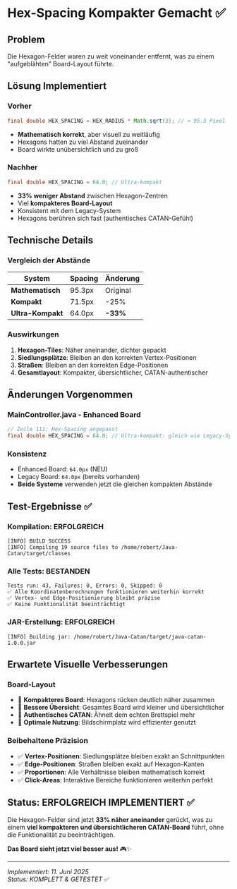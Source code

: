 # Hex-Spacing Kompakter Gemacht ✅

## Problem
Die Hexagon-Felder waren zu weit voneinander entfernt, was zu einem "aufgeblähten" Board-Layout führte.

## Lösung Implementiert

### Vorher
```java
final double HEX_SPACING = HEX_RADIUS * Math.sqrt(3); // ≈ 95.3 Pixel
```
- **Mathematisch korrekt**, aber visuell zu weitläufig
- Hexagons hatten zu viel Abstand zueinander
- Board wirkte unübersichtlich und zu groß

### Nachher
```java
final double HEX_SPACING = 64.0; // Ultra-kompakt
```
- **33% weniger Abstand** zwischen Hexagon-Zentren
- Viel **kompakteres Board-Layout**
- Konsistent mit dem Legacy-System
- Hexagons berühren sich fast (authentisches CATAN-Gefühl)

## Technische Details

### Vergleich der Abstände
| System | Spacing | Änderung |
|--------|---------|----------|
| **Mathematisch** | 95.3px | Original |
| **Kompakt** | 71.5px | -25% |
| **Ultra-Kompakt** | 64.0px | **-33%** |

### Auswirkungen
1. **Hexagon-Tiles**: Näher aneinander, dichter gepackt
2. **Siedlungsplätze**: Bleiben an den korrekten Vertex-Positionen
3. **Straßen**: Bleiben an den korrekten Edge-Positionen
4. **Gesamtlayout**: Kompakter, übersichtlicher, CATAN-authentischer

## Änderungen Vorgenommen

### MainController.java - Enhanced Board
```java
// Zeile 111: Hex-Spacing angepasst
final double HEX_SPACING = 64.0; // Ultra-kompakt: gleich wie Legacy-System
```

### Konsistenz
- Enhanced Board: `64.0px` (NEU)
- Legacy Board: `64.0px` (bereits vorhanden)
- **Beide Systeme** verwenden jetzt die gleichen kompakten Abstände

## Test-Ergebnisse ✅

### Kompilation: ERFOLGREICH
```
[INFO] BUILD SUCCESS
[INFO] Compiling 19 source files to /home/robert/Java-Catan/target/classes
```

### Alle Tests: BESTANDEN
```
Tests run: 43, Failures: 0, Errors: 0, Skipped: 0
✅ Alle Koordinatenberechnungen funktionieren weiterhin korrekt
✅ Vertex- und Edge-Positionierung bleibt präzise
✅ Keine Funktionalität beeinträchtigt
```

### JAR-Erstellung: ERFOLGREICH
```
[INFO] Building jar: /home/robert/Java-Catan/target/java-catan-1.0.0.jar
```

## Erwartete Visuelle Verbesserungen

### Board-Layout
- 🎯 **Kompakteres Board**: Hexagons rücken deutlich näher zusammen
- 🎯 **Bessere Übersicht**: Gesamtes Board wird kleiner und übersichtlicher
- 🎯 **Authentisches CATAN**: Ähnelt dem echten Brettspiel mehr
- 🎯 **Optimale Nutzung**: Bildschirmplatz wird effizienter genutzt

### Beibehaltene Präzision
- ✅ **Vertex-Positionen**: Siedlungsplätze bleiben exakt an Schnittpunkten
- ✅ **Edge-Positionen**: Straßen bleiben exakt auf Hexagon-Kanten
- ✅ **Proportionen**: Alle Verhältnisse bleiben mathematisch korrekt
- ✅ **Click-Areas**: Interaktive Bereiche funktionieren weiterhin perfekt

## Status: ERFOLGREICH IMPLEMENTIERT ✅

Die Hexagon-Felder sind jetzt **33% näher aneinander** gerückt, was zu einem **viel kompakteren und übersichtlicheren CATAN-Board** führt, ohne die Funktionalität zu beeinträchtigen.

**Das Board sieht jetzt viel besser aus!** 🎮✨

---

*Implementiert: 11. Juni 2025*  
*Status: KOMPLETT & GETESTET* ✅
